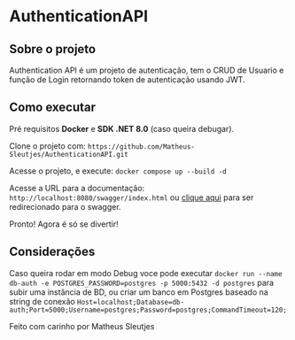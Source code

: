 # AuthenticationAPI

## Sobre o projeto 

Authentication API é um projeto de autenticação, tem o CRUD de Usuario e função de Login retornando token de autenticação usando JWT.

## Como executar

Pré requisitos **Docker** e **SDK .NET 8.0** (caso queira debugar).

Clone o projeto com: `https://github.com/Matheus-Sleutjes/AuthenticationAPI.git`

Acesse o projeto, e execute: `docker compose up --build -d`

Acesse a URL para a documentação: `http://localhost:8080/swagger/index.html` ou [clique aqui](http://localhost:8080/swagger/index.html) para ser redirecionado para o swagger.

Pronto! Agora é só se divertir!

## Considerações

Caso queira rodar em modo Debug voce pode executar `docker run --name db-auth -e POSTGRES_PASSWORD=postgres -p 5000:5432 -d postgres` para subir uma instância de BD, ou criar um banco em Postgres baseado na string de conexão `Host=localhost;Database=db-auth;Port=5000;Username=postgres;Password=postgres;CommandTimeout=120;`

Feito com carinho por Matheus Sleutjes
